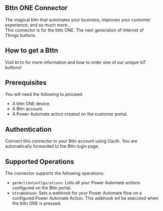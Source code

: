 ## Bttn ONE Connector
The magical bttn that automates your business, improves your customer experience, and so much more…   
This connector is for the bttn ONE. The next generation of Internet of Things buttons.

## How to get a Bttn
Visit bt.tn for more information and how to order one of our unique IoT buttons!

## Prerequisites
You will need the following to proceed:
* A bttn ONE device.
* A Bttn account.
* A Power Automate action created on the customer portal.

## Authentication 
Connect this connector to your Bttn account using Oauth. You are automatically forwarded to the Bttn login page.

## Supported Operations
The connector supports the following operations:
* `getActionConfigurations`: Lists all your Power Automate actions configured on the Bttn portal.
* `bttnWebhook`: Sets a webhook for your Power Automate flow on a configured Power Automate Action. This webhook wil be executed when the bttn ONE is pressed.

